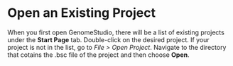 # Open an Existing Project

When you first open GenomeStudio, there will be a list of existing projects under the **Start Page** tab. Double-click on the desired project. If your project is not in the list, go to *File > Open Project*. Navigate to the directory that cotains the .bsc file of the project and then choose **Open**.

